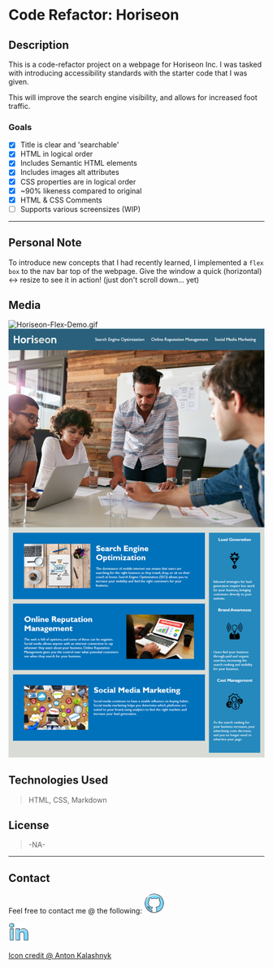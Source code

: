# Code Refactor: Horiseon 
## Description
This is a code-refactor project on a webpage for Horiseon Inc. I was tasked with introducing accessibility standards with the starter code that I was given.

This will improve the search engine visibility, and allows for increased foot traffic.

### Goals
- [x] Title is clear and 'searchable'
- [x] HTML in logical order
- [x] Includes Semantic HTML elements 
- [x] Includes images alt attributes
- [x] CSS properties are in logical order
- [x] ~90% likeness compared to original
- [x] HTML & CSS Comments
- [ ] Supports various screensizes (WIP)

---

## Personal Note
To introduce new concepts that I had recently learned, I implemented a `flex box` to the nav bar top of the webpage. Give the window a quick (horizontal) <-> resize to see it in action! (just don't scroll down... yet)

## Media
![Horiseon-Flex-Demo.gif](./assets/images/horiseon-flex-demo.gif)
![Horiseon-Screenshot](./assets/images/Horiseon.png)

## Technologies Used
> HTML, CSS, Markdown

## License
> -NA-

---

## Contact
Feel free to contact me @ the following:
[<img src="./assets/images/logo_github_icon_143196.png" alt='github' height='40'>](https://github.com/DraconMarius)  

[<img src="./assets/images/logo_linkedin_icon_143191.png" alt='linkedin' height='40'>](https://www.linkedin.com/in/mari-ma-70771585/)  

[Icon credit @ Anton Kalashnyk](https://icon-icons.com/users/14quJ7FM9cYdQZHidnZoM/icon-sets/)